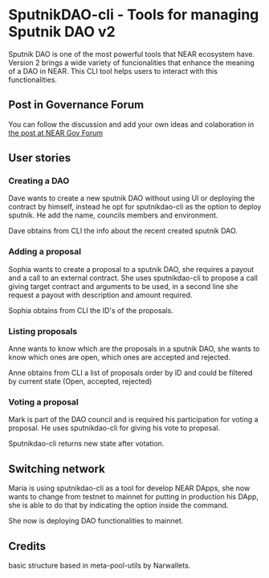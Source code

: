 # SputnikDAO-cli - Tools for managing Sputnik DAO v2
Sputnik DAO is one of the most powerful tools that NEAR ecosystem have. Version 2 brings a wide variety of funcionalities that enhance the meaning of a DAO in NEAR. This CLI tool helps users to interact with this functionalities.


## Post in Governance Forum
You can follow the discussion and add your own ideas and colaboration in [the post at NEAR Gov Forum](https://gov.near.org/t/project-sputnikdao-cli-tools-for-managing-sputnik-dao-v2-at-terminal/4726)


## User stories 

### Creating a DAO
Dave wants to create a new sputnik DAO without using UI or deploying the contract by himself, instead he opt for sputnikdao-cli as the option to deploy sputnik. He add the name, councils members and environment. 

Dave obtains from CLI the info about the recent created sputnik DAO.

### Adding a proposal

Sophia wants to create a proposal to a sputnik DAO, she requires a payout and a call to an external contract. She uses sputnikdao-cli to propose a call giving target contract and arguments to be used, in a second line she request a payout with description and amount required.

Sophia obtains from CLI the ID's of the proposals.

### Listing proposals

Anne wants to know which are the proposals in a sputnik DAO, she wants to know which ones are open, which ones are accepted and rejected.

Anne obtains from CLI a list of proposals order by ID and could be filtered by current state (Open, accepted, rejected)

### Voting a proposal

Mark is part of the DAO council and is required his participation for voting a proposal. He uses sputnikdao-cli for giving his vote to proposal.

Sputnikdao-cli returns new state after votation.

## Switching network

Maria is using sputnikdao-cli as a tool for develop NEAR DApps, she now wants to change from testnet to mainnet for putting in production his DApp, she is able to do that by indicating the option inside the command.

She now is deploying DAO functionalities to mainnet.


## Credits

basic structure based in meta-pool-utils by Narwallets.

